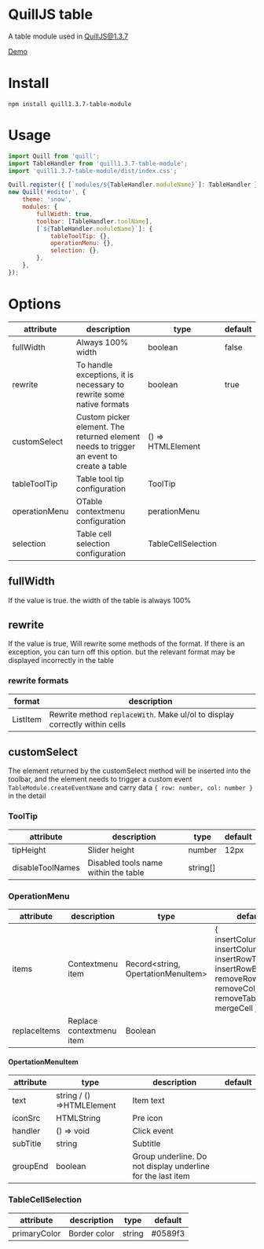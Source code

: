 # QuillJS table

A table module used in QuillJS@1.3.7

[Demo](https://zzxming.github.io/quill-table/demo/index.html)

# Install

```
npm install quill1.3.7-table-module
```

# Usage

```javascript
import Quill from 'quill';
import TableHandler from 'quill1.3.7-table-module';
import 'quill1.3.7-table-module/dist/index.css';

Quill.register({ [`modules/${TableHandler.moduleName}`]: TableHandler }, true);
new Quill('#editor', {
    theme: 'snow',
    modules: {
        fullWidth: true,
        toolbar: [TableHandler.toolName],
        [`${TableHandler.moduleName}`]: {
            tableToolTip: {},
            operationMenu: {},
            selection: {},
        },
    },
});
```

# Options

| attribute     | description                                                                             | type               | default |
| ------------- | --------------------------------------------------------------------------------------- | ------------------ | ------- |
| fullWidth     | Always 100% width                                                                       | boolean            | false   |
| rewrite       | To handle exceptions, it is necessary to rewrite some native formats                    | boolean            | true    |
| customSelect  | Custom picker element. The returned element needs to trigger an event to create a table | () => HTMLElement  |         |
| tableToolTip  | Table tool tip configuration                                                            | ToolTip            |         |
| operationMenu | OTable contextmenu configuration                                                        | perationMenu       |         |
| selection     | Table cell selection configuration                                                      | TableCellSelection |         |

## fullWidth

If the value is true. the width of the table is always 100%

## rewrite

If the value is true, Will rewrite some methods of the format. If there is an exception, you can turn off this option. but the relevant format may be displayed incorrectly in the table

### rewrite formats

| format   | description                                                                |
| -------- | -------------------------------------------------------------------------- |
| ListItem | Rewrite method `replaceWith`. Make ul/ol to display correctly within cells |

## customSelect

The element returned by the customSelect method will be inserted into the toolbar, and the element needs to trigger a custom event `TableModule.createEventName` and carry data `{ row: number, col: number }` in the detail

### ToolTip

| attribute        | description                          | type     | default |
| ---------------- | ------------------------------------ | -------- | ------- |
| tipHeight        | Slider height                        | number   | 12px    |
| disableToolNames | Disabled tools name within the table | string[] |         |

### OperationMenu

| attribute    | description              | type                               | default                                                                                                              |
| ------------ | ------------------------ | ---------------------------------- | -------------------------------------------------------------------------------------------------------------------- |
| items        | Contextmenu item         | Record<string, OpertationMenuItem> | { insertColumnLeft, insertColumnRight, insertRowTop, insertRowBottom, removeRow, removeCol, removeTable, mergeCell } |
| replaceItems | Replace contextmenu item | Boolean                            |                                                                                                                      |

#### OpertationMenuItem

| attribute | type                      | description                                                 | default |
| --------- | ------------------------- | ----------------------------------------------------------- | ------- |
| text      | string / () =>HTMLElement | Item text                                                   |         |
| iconSrc   | HTMLString                | Pre icon                                                    |         |
| handler   | () => void                | Click event                                                 |         |
| subTitle  | string                    | Subtitle                                                    |         |
| groupEnd  | boolean                   | Group underline. Do not display underline for the last item |         |

### TableCellSelection

| attribute    | description  | type   | default |
| ------------ | ------------ | ------ | ------- |
| primaryColor | Border color | string | #0589f3 |
